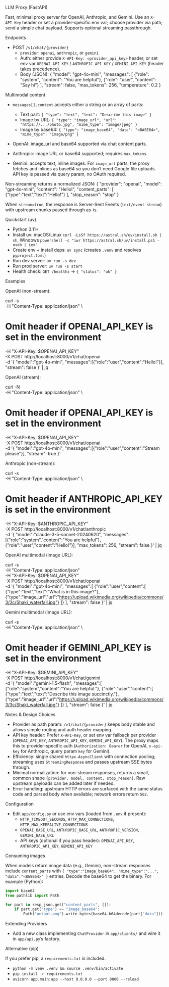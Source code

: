 LLM Proxy (FastAPI)

Fast, minimal proxy server for OpenAI, Anthropic, and Gemini. Use an `X-API-Key` header or set a provider-specific env var; choose provider via path; send a simple chat payload. Supports optional streaming passthrough.

Endpoints

- POST `/v1/chat/{provider}`
  - `provider`: `openai`, `anthropic`, or `gemini`
  - Auth: either provide `X-API-Key: <provider_api_key>` header, or set env var `OPENAI_API_KEY` / `ANTHROPIC_API_KEY` / `GEMINI_API_KEY` (header takes precedence).
  - Body (JSON):
    {
      "model": "gpt-4o-mini",
      "messages": [
        {"role": "system", "content": "You are helpful"},
        {"role": "user", "content": "Say hi"}
      ],
      "stream": false,
      "max_tokens": 256,
      "temperature": 0.2
    }

Multimodal content

- `messages[].content` accepts either a string or an array of parts:
  - Text part: `{ "type": "text", "text": "Describe this image" }`
  - Image by URL: `{ "type": "image_url", "url": "https://.../photo.jpg", "mime_type": "image/jpeg" }`
  - Image by base64: `{ "type": "image_base64", "data": "<BASE64>", "mime_type": "image/png" }`

- OpenAI: image_url and base64 supported via chat content parts.
- Anthropic: image URL or base64 supported; requires `max_tokens`.
- Gemini: accepts text, inline images. For `image_url` parts, the proxy fetches and inlines as base64 so you don’t need Google file uploads. API key is passed via query param, no OAuth required.

Non-streaming returns a normalized JSON:
  {
    "provider": "openai",
    "model": "gpt-4o-mini",
    "content": "Hello!",
    "content_parts": [
      {"type":"text","text":"Hello!"}
    ],
    "stop_reason": "stop"
  }

When `stream=true`, the response is Server-Sent Events (`text/event-stream`) with upstream chunks passed through as-is.

Quickstart (uv)

- Python 3.11+
- Install uv: macOS/Linux `curl -LsSf https://astral.sh/uv/install.sh | sh`, Windows `powershell -c "iwr https://astral.sh/uv/install.ps1 -useb | iex"`
- Create env + install deps: `uv sync` (creates `.venv` and resolves `pyproject.toml`)
- Run dev server: `uv run -s dev`
- Run prod server: `uv run -s start`
- Health check: `GET /healthz` → `{ "status": "ok" }`

Examples

OpenAI (non-stream):

curl -s \
  -H "Content-Type: application/json" \
  # Omit header if OPENAI_API_KEY is set in the environment
  -H "X-API-Key: $OPENAI_API_KEY" \
  -X POST http://localhost:8000/v1/chat/openai \
  -d '{
    "model":"gpt-4o-mini",
    "messages":[{"role":"user","content":"Hello!"}],
    "stream": false
  }' | jq

OpenAI (stream):

curl -N \
  -H "Content-Type: application/json" \
  # Omit header if OPENAI_API_KEY is set in the environment
  -H "X-API-Key: $OPENAI_API_KEY" \
  -X POST http://localhost:8000/v1/chat/openai \
  -d '{
    "model":"gpt-4o-mini",
    "messages":[{"role":"user","content":"Stream please"}],
    "stream": true
  }'

Anthropic (non-stream):

curl -s \
  -H "Content-Type: application/json" \
  # Omit header if ANTHROPIC_API_KEY is set in the environment
  -H "X-API-Key: $ANTHROPIC_API_KEY" \
  -X POST http://localhost:8000/v1/chat/anthropic \
  -d '{
    "model":"claude-3-5-sonnet-20240620",
    "messages":[{"role":"system","content":"You are helpful"},{"role":"user","content":"Hello!"}],
    "max_tokens": 256,
    "stream": false
  }' | jq

OpenAI multimodal (image URL):

curl -s \
  -H "Content-Type: application/json" \
  -H "X-API-Key: $OPENAI_API_KEY" \
  -X POST http://localhost:8000/v1/chat/openai \
  -d '{
    "model":"gpt-4o-mini",
    "messages":[
      {"role":"user","content":[
        {"type":"text","text":"What is in this image?"},
        {"type":"image_url","url":"https://upload.wikimedia.org/wikipedia/commons/3/3c/Shaki_waterfall.jpg"}
      ]}
    ],
    "stream": false
  }' | jq

Gemini multimodal (image URL):

curl -s \
  -H "Content-Type: application/json" \
  # Omit header if GEMINI_API_KEY is set in the environment
  -H "X-API-Key: $GEMINI_API_KEY" \
  -X POST http://localhost:8000/v1/chat/gemini \
  -d '{
    "model":"gemini-1.5-flash",
    "messages":[
      {"role":"system","content":"You are helpful."},
      {"role":"user","content":[
        {"type":"text","text":"Describe this image succinctly."},
        {"type":"image_url","url":"https://upload.wikimedia.org/wikipedia/commons/3/3c/Shaki_waterfall.jpg"}
      ]}
    ],
    "stream": false
  }' | jq

Notes & Design Choices

- Provider as path param: `/v1/chat/{provider}` keeps body stable and allows simple routing and auth header mapping.
- API key header: Prefer `X-API-Key`, or set env var fallback per provider (`OPENAI_API_KEY`, `ANTHROPIC_API_KEY`, `GEMINI_API_KEY`). The proxy maps this to provider-specific auth (`Authorization: Bearer` for OpenAI, `x-api-key` for Anthropic, query param `key` for Gemini).
- Efficiency: single shared `httpx.AsyncClient` with connection pooling; streaming uses `StreamingResponse` and passes upstream SSE bytes through.
- Minimal normalization: for non-stream responses, returns a small, common shape `{provider, model, content, stop_reason}`. Raw upstream payloads can be added later if needed.
- Error handling: upstream HTTP errors are surfaced with the same status code and parsed body when available; network errors return `502`.

Configuration

- Edit `app/config.py` or use env vars (loaded from `.env` if present):
  - `HTTP_TIMEOUT_SECONDS`, `HTTP_MAX_CONNECTIONS`, `HTTP_MAX_KEEPALIVE_CONNECTIONS`
  - `OPENAI_BASE_URL`, `ANTHROPIC_BASE_URL`, `ANTHROPIC_VERSION`, `GEMINI_BASE_URL`
  - API keys (optional if you pass header): `OPENAI_API_KEY`, `ANTHROPIC_API_KEY`, `GEMINI_API_KEY`

Consuming images

When models return image data (e.g., Gemini), non-stream responses include `content_parts` with `{ "type":"image_base64", "mime_type":"...", "data":"<BASE64>" }` entries. Decode the base64 to get the binary. For example (Python):

```python
import base64
from pathlib import Path

for part in resp_json.get("content_parts", []):
    if part.get("type") == "image_base64":
        Path("output.png").write_bytes(base64.b64decode(part["data"]))
```

Extending Providers

- Add a new class implementing `ChatProvider` in `app/clients/` and wire it in `app/api.py`’s factory.

Alternative (pip)

If you prefer pip, a `requirements.txt` is included.

- `python -m venv .venv && source .venv/bin/activate`
- `pip install -r requirements.txt`
- `uvicorn app.main:app --host 0.0.0.0 --port 8000 --reload`
